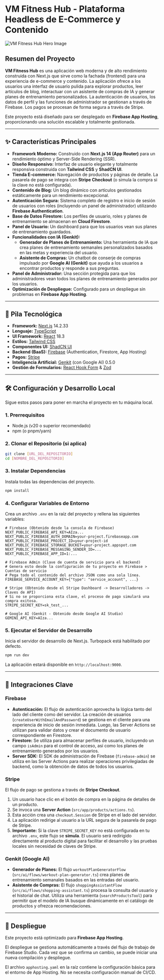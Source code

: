 # VM Fitness Hub - Plataforma Headless de E-Commerce y Contenido

![VM Fitness Hub Hero Image](https://images.unsplash.com/photo-1586323289103-e309634e2a1b?crop=entropy&cs=tinysrgb&fit=max&fm=jpg&ixid=M3w3NDE5ODJ8MHwxfHNlYXJjaHw5fHxmaXRuZXNzJTIwd29tYW58ZW58MHx8fHwxNzU5NzY3MDA5fDA&ixlib=rb-4.1.0&q=80&w=1080)

## Resumen del Proyecto

**VM Fitness Hub** es una aplicación web moderna y de alto rendimiento construida con Next.js que sirve como la fachada (frontend) para una experiencia de e-commerce y contenido. La aplicación ofrece a los usuarios una interfaz de usuario pulida para explorar productos, leer artículos de blog, interactuar con un asistente de compras de IA y generar planes de entrenamiento personalizados. La autenticación de usuarios, los datos de perfil y las funciones de administrador se gestionan a través de Firebase. Los pagos se procesan de forma segura a través de Stripe.

Este proyecto está diseñado para ser desplegado en **Firebase App Hosting**, proporcionando una solución escalable y totalmente gestionada.

---

## ✨ Características Principales

- **Framework Moderno:** Construido con **Next.js 14 (App Router)** para un rendimiento óptimo y Server-Side Rendering (SSR).
- **Diseño Responsivo:** Interfaz de usuario elegante y totalmente responsiva construida con **Tailwind CSS** y **ShadCN UI**.
- **Tienda E-commerce:** Navegación de productos y páginas de detalle. La pasarela de pago se integra con **Stripe Checkout** (o simula la compra si la clave no está configurada).
- **Contenido de Blog:** Un blog dinámico con artículos gestionados estáticamente para un rendimiento excepcional.
- **Autenticación Segura:** Sistema completo de registro e inicio de sesión de usuarios con roles (incluyendo un panel de administrador) utilizando **Firebase Authentication**.
- **Base de Datos Firestore:** Los perfiles de usuario, roles y planes de entrenamiento se almacenan en **Cloud Firestore**.
- **Panel de Usuario:** Un dashboard para que los usuarios vean sus planes de entrenamiento guardados.
- **Funcionalidades con IA (Genkit):**
    - **Generador de Planes de Entrenamiento:** Una herramienta de IA que crea planes de entrenamiento semanales personalizados basados en las metas y experiencia del usuario.
    - **Asistente de Compras:** Un chatbot de conserje de compras impulsado por **Google AI (Genkit)** que ayuda a los usuarios a encontrar productos y responde a sus preguntas.
- **Panel de Administrador:** Una sección protegida para que los administradores vean todos los planes de entrenamiento generados por los usuarios.
- **Optimización de Despliegue:** Configurado para un despliegue sin problemas en **Firebase App Hosting**.

---

## 🚀 Pila Tecnológica

- **Framework:** [Next.js](https://nextjs.org/) 14.2.33
- **Lenguaje:** [TypeScript](https://www.typescriptlang.org/)
- **UI Framework:** [React](https://reactjs.org/) 18.3
- **Estilos:** [Tailwind CSS](https://tailwindcss.com/)
- **Componentes UI:** [ShadCN UI](https://ui.shadcn.com/)
- **Backend (BaaS):** [Firebase](https://firebase.google.com/) (Authentication, Firestore, App Hosting)
- **Pagos:** [Stripe](https://stripe.com/)
- **Inteligencia Artificial:** [Genkit](https://firebase.google.com/docs/genkit) (con Google AI) 0.5.0
- **Gestión de Formularios:** [React Hook Form](https://react-hook-form.com/) & [Zod](https://zod.dev/)

---

## 🛠️ Configuración y Desarrollo Local

Sigue estos pasos para poner en marcha el proyecto en tu máquina local.

### 1. Prerrequisitos

- Node.js (v20 o superior recomendado)
- npm (o pnpm/yarn)

### 2. Clonar el Repositorio (si aplica)

```bash
git clone [URL_DEL_REPOSITORIO]
cd [NOMBRE_DEL_REPOSITORIO]
```

### 3. Instalar Dependencias

Instala todas las dependencias del proyecto.

```bash
npm install
```

### 4. Configurar Variables de Entorno

Crea un archivo `.env` en la raíz del proyecto y rellena las siguientes variables:

```plaintext
# Firebase (Obtenido desde la consola de Firebase)
NEXT_PUBLIC_FIREBASE_API_KEY=AIza...
NEXT_PUBLIC_FIREBASE_AUTH_DOMAIN=your-project.firebaseapp.com
NEXT_PUBLIC_FIREBASE_PROJECT_ID=your-project-id
NEXT_PUBLIC_FIREBASE_STORAGE_BUCKET=your-project.appspot.com
NEXT_PUBLIC_FIREBASE_MESSAGING_SENDER_ID=...
NEXT_PUBLIC_FIREBASE_APP_ID=1:...

# Firebase Admin (Clave de cuenta de servicio para el backend)
# Genera esto desde la configuración de tu proyecto en Firebase > Cuentas de servicio
# Pega todo el contenido del archivo JSON como una sola línea.
FIREBASE_SERVICE_ACCOUNT_KEY={"type": "service_account", ...}

# Stripe (Obtenido desde el Stripe Dashboard -> Desarrolladores -> Claves de API)
# Si no se proporciona esta clave, el proceso de pago simulará una compra exitosa.
STRIPE_SECRET_KEY=sk_test_...

# Google AI (Genkit - Obtenido desde Google AI Studio)
GEMINI_API_KEY=AIza...
```

### 5. Ejecutar el Servidor de Desarrollo

Inicia el servidor de desarrollo de Next.js. Turbopack está habilitado por defecto.

```bash
npm run dev
```

La aplicación estará disponible en `http://localhost:9000`.

---

## 🔧 Integraciones Clave

### Firebase

- **Autenticación:** El flujo de autenticación aprovecha la lógica tanto del lado del cliente como del servidor. La creación de usuarios (`createUserWithEmailAndPassword`) se gestiona en el cliente para una experiencia de inicio de sesión inmediata. Luego, las Server Actions se utilizan para validar datos y crear el documento de usuario correspondiente en Firestore.
- **Firestore:** Se utiliza para almacenar perfiles de usuario, incluyendo un campo `isAdmin` para el control de acceso, así como los planes de entrenamiento generados por los usuarios.
- **Server SDK:** El SDK de administración de Firebase (`firebase-admin`) se utiliza en las Server Actions para realizar operaciones privilegiadas de backend, como la obtención de datos de todos los usuarios.

### Stripe

El flujo de pago se gestiona a través de **Stripe Checkout**.
1.  Un usuario hace clic en el botón de compra en la página de detalles de un producto.
2.  Se invoca una **Server Action** (`src/app/products/actions.ts`).
3.  Esta acción crea una `checkout.Session` de Stripe en el lado del servidor.
4.  La aplicación redirige al usuario a la URL segura de la pasarela de pago de Stripe.
5.  **Importante:** Si la clave `STRIPE_SECRET_KEY` no está configurada en tu archivo `.env`, este flujo se **simula**. El usuario será redirigido directamente al producto digital para facilitar el desarrollo y las pruebas locales sin necesidad de claves de Stripe.

### Genkit (Google AI)

- **Generador de Planes:** El flujo `workoutPlanGeneratorFlow` (`src/ai/flows/workout-plan-generator.ts`) crea planes de entrenamiento semanales basados en las entradas del usuario.
- **Asistente de Compras:** El flujo `shoppingAssistantFlow` (`src/ai/flows/shopping-assistant.ts`) procesa la consulta del usuario y el historial de chat. Utiliza una herramienta (`searchProductsTool`) para permitir que el modelo de IA busque dinámicamente en el catálogo de productos y ofrezca recomendaciones.

---

## 🚀 Despliegue

Este proyecto está optimizado para **Firebase App Hosting**.

El despliegue se gestiona automáticamente a través del flujo de trabajo de Firebase Studio. Cada vez que se confirma un cambio, se puede iniciar una nueva compilación y despliegue.

El archivo `apphosting.yaml` en la raíz contiene la configuración básica para el entorno de App Hosting. No se necesita configuración manual de CI/CD.
